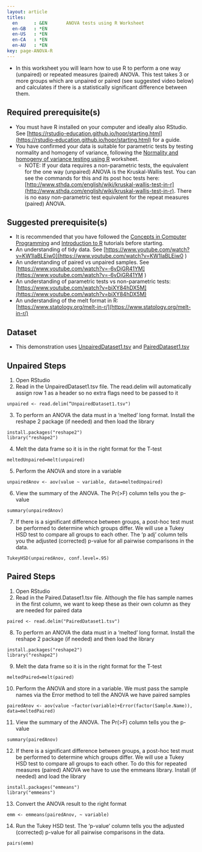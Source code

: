 ```yaml
---
layout: article
titles:
  en      : &EN       ANOVA tests using R Worksheet
  en-GB   : *EN
  en-US   : *EN
  en-CA   : *EN
  en-AU   : *EN
key: page-ANOVA-R
---
```


*	In this worksheet you will learn how to use R to perform a one way (unpaired) or repeated measures (paired) ANOVA. This test takes 3 or more groups which are unpaired or paired (see suggested video below) and calculates if there is a statistically significant difference between them.


## Required prerequisite(s)
*	You must have R installed on your computer and ideally also RStudio. See [https://rstudio-education.github.io/hopr/starting.html](https://rstudio-education.github.io/hopr/starting.html) for a guide.
*	You have confirmed your data is suitable for parametric tests by testing normality and homogeny of variance, following the [Normality and homogeny of variance testing using R](https://conmeehan.github.io/PathogenDataCourse/Worksheets/NormalityVarianceTestingR) worksheet. 
    - NOTE: If your data requires a non-parametric tests, the equivalent for the one way (unpaired) ANOVA is the Kruskal-Wallis test. You can see the commands for this and its post hoc tests here: [http://www.sthda.com/english/wiki/kruskal-wallis-test-in-r](http://www.sthda.com/english/wiki/kruskal-wallis-test-in-r). There is no easy non-parametric test equivalent for the repeat measures (paired) ANOVA.  


## Suggested prerequisite(s)
* It is recommended that you have followed the [Concepts in Computer Programming](https://conmeehan.github.io/PathogenDataCourse/ConceptsInComputerProgramming) and [Introduction to R](https://conmeehan.github.io/PathogenDataCourse/IntroToR) tutorials before starting.
*	An understanding of tidy data. See [https://www.youtube.com/watch?v=KW1laBLEiw0](https://www.youtube.com/watch?v=KW1laBLEiw0 )
*	An understanding of paired vs unpaired samples. See [https://www.youtube.com/watch?v=-6vDjGR41YM](https://www.youtube.com/watch?v=-6vDjGR41YM ) 
*	An understanding of parametric tests vs non-parametric tests: [https://www.youtube.com/watch?v=biXY84hDX5M](https://www.youtube.com/watch?v=biXY84hDX5M)
*	An understanding of the melt format in R: [https://www.statology.org/melt-in-r/](https://www.statology.org/melt-in-r/)


## Dataset
*	This demonstration uses [UnpairedDataset1.tsv](https://conmeehan.github.io/PathogenDataCourse/Datasets/UnpairedDataset1.tsv) and [PairedDataset1.tsv](https://conmeehan.github.io/PathogenDataCourse/Datasets/PairedDataset1.tsv)

## Unpaired Steps
1.	Open RStudio
2.	Read in the UnpairedDataset1.tsv file. The read.delim will automatically assign row 1 as a header so no extra flags need to be passed to it
```console
unpaired <- read.delim(“UnpairedDataset1.tsv")
```
3.	To perform an ANOVA the data must in a ‘melted’ long format. Install the reshape 2 package (if needed) and then load the library
```console
install.packages("reshape2")
library("reshape2")
```
4.	Melt the data frame so it is in the right format for the T-test
```console
meltedUnpaired=melt(unpaired)
```
5.	Perform the ANOVA and store in a variable
```console
unpairedAnov <- aov(value ~ variable, data=meltedUnpaired)
```
6.	View the summary of the ANOVA. The Pr(>F) column tells you the p-value
```console
summary(unpairedAnov)
```
7.	If there is a significant difference between groups, a post-hoc test must be performed to determine which groups differ. We will use a Tukey HSD test to compare all groups to each other. The ‘p adj’ column tells you the adjusted (corrected) p-value for all pairwise comparisons in the data.
```console
TukeyHSD(unpairedAnov, conf.level=.95)
```

## Paired Steps
1.	Open RStudio
2.	Read in the Paired.Dataset1.tsv file. Although the file has sample names in the first column, we want to keep these as their own column as they are needed for paired data
```console
paired <- read.delim("PairedDataset1.tsv")
```
8.	To perform an ANOVA the data must in a ‘melted’ long format. Install the reshape 2 package (if needed) and then load the library
```console
install.packages("reshape2")
library("reshape2")
```
9.	Melt the data frame so it is in the right format for the T-test
```console
meltedPaired=melt(paired)
```
10.	Perform the ANOVA and store in a variable. We must pass the sample names via the Error method to tell the ANOVA we have paired samples
```console
pairedAnov <- aov(value ~factor(variable)+Error(factor(Sample.Name)), data=meltedPaired)
```
11.	View the summary of the ANOVA. The Pr(>F) column tells you the p-value
```console
summary(pairedAnov)
```
12.	If there is a significant difference between groups, a post-hoc test must be performed to determine which groups differ. We will use a Tukey HSD test to compare all groups to each other. To do this for repeated measures (paired) ANOVA we have to use the emmeans library. Install (if needed) and load the library
```console
install.packages("emmeans")
library("emmeans")
```
13.	Convert the ANOVA result to the right format
```console
emm <- emmeans(pairedAnov, ~ variable)
```
14.	Run the Tukey HSD test. The ‘p-value’ column tells you the adjusted (corrected) p-value for all pairwise comparisons in the data.
```console
pairs(emm)
```